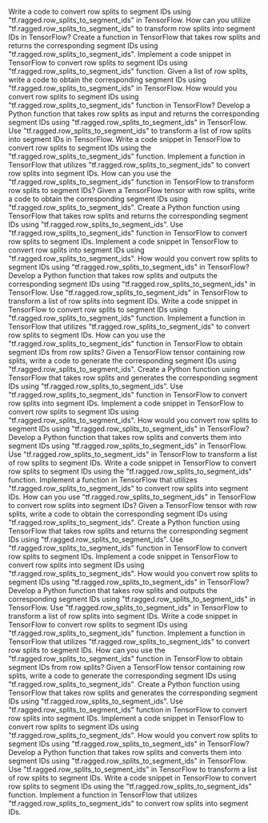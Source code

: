 Write a code to convert row splits to segment IDs using "tf.ragged.row_splits_to_segment_ids" in TensorFlow.
How can you utilize "tf.ragged.row_splits_to_segment_ids" to transform row splits into segment IDs in TensorFlow?
Create a function in TensorFlow that takes row splits and returns the corresponding segment IDs using "tf.ragged.row_splits_to_segment_ids".
Implement a code snippet in TensorFlow to convert row splits to segment IDs using "tf.ragged.row_splits_to_segment_ids" function.
Given a list of row splits, write a code to obtain the corresponding segment IDs using "tf.ragged.row_splits_to_segment_ids" in TensorFlow.
How would you convert row splits to segment IDs using "tf.ragged.row_splits_to_segment_ids" function in TensorFlow?
Develop a Python function that takes row splits as input and returns the corresponding segment IDs using "tf.ragged.row_splits_to_segment_ids" in TensorFlow.
Use "tf.ragged.row_splits_to_segment_ids" to transform a list of row splits into segment IDs in TensorFlow.
Write a code snippet in TensorFlow to convert row splits to segment IDs using the "tf.ragged.row_splits_to_segment_ids" function.
Implement a function in TensorFlow that utilizes "tf.ragged.row_splits_to_segment_ids" to convert row splits into segment IDs.
How can you use the "tf.ragged.row_splits_to_segment_ids" function in TensorFlow to transform row splits to segment IDs?
Given a TensorFlow tensor with row splits, write a code to obtain the corresponding segment IDs using "tf.ragged.row_splits_to_segment_ids".
Create a Python function using TensorFlow that takes row splits and returns the corresponding segment IDs using "tf.ragged.row_splits_to_segment_ids".
Use "tf.ragged.row_splits_to_segment_ids" function in TensorFlow to convert row splits to segment IDs.
Implement a code snippet in TensorFlow to convert row splits into segment IDs using "tf.ragged.row_splits_to_segment_ids".
How would you convert row splits to segment IDs using "tf.ragged.row_splits_to_segment_ids" in TensorFlow?
Develop a Python function that takes row splits and outputs the corresponding segment IDs using "tf.ragged.row_splits_to_segment_ids" in TensorFlow.
Use "tf.ragged.row_splits_to_segment_ids" in TensorFlow to transform a list of row splits into segment IDs.
Write a code snippet in TensorFlow to convert row splits to segment IDs using "tf.ragged.row_splits_to_segment_ids" function.
Implement a function in TensorFlow that utilizes "tf.ragged.row_splits_to_segment_ids" to convert row splits to segment IDs.
How can you use the "tf.ragged.row_splits_to_segment_ids" function in TensorFlow to obtain segment IDs from row splits?
Given a TensorFlow tensor containing row splits, write a code to generate the corresponding segment IDs using "tf.ragged.row_splits_to_segment_ids".
Create a Python function using TensorFlow that takes row splits and generates the corresponding segment IDs using "tf.ragged.row_splits_to_segment_ids".
Use "tf.ragged.row_splits_to_segment_ids" function in TensorFlow to convert row splits into segment IDs.
Implement a code snippet in TensorFlow to convert row splits to segment IDs using "tf.ragged.row_splits_to_segment_ids".
How would you convert row splits to segment IDs using "tf.ragged.row_splits_to_segment_ids" in TensorFlow?
Develop a Python function that takes row splits and converts them into segment IDs using "tf.ragged.row_splits_to_segment_ids" in TensorFlow.
Use "tf.ragged.row_splits_to_segment_ids" in TensorFlow to transform a list of row splits to segment IDs.
Write a code snippet in TensorFlow to convert row splits to segment IDs using the "tf.ragged.row_splits_to_segment_ids" function.
Implement a function in TensorFlow that utilizes "tf.ragged.row_splits_to_segment_ids" to convert row splits into segment IDs.
How can you use "tf.ragged.row_splits_to_segment_ids" in TensorFlow to convert row splits into segment IDs?
Given a TensorFlow tensor with row splits, write a code to obtain the corresponding segment IDs using "tf.ragged.row_splits_to_segment_ids".
Create a Python function using TensorFlow that takes row splits and returns the corresponding segment IDs using "tf.ragged.row_splits_to_segment_ids".
Use "tf.ragged.row_splits_to_segment_ids" function in TensorFlow to convert row splits to segment IDs.
Implement a code snippet in TensorFlow to convert row splits into segment IDs using "tf.ragged.row_splits_to_segment_ids".
How would you convert row splits to segment IDs using "tf.ragged.row_splits_to_segment_ids" in TensorFlow?
Develop a Python function that takes row splits and outputs the corresponding segment IDs using "tf.ragged.row_splits_to_segment_ids" in TensorFlow.
Use "tf.ragged.row_splits_to_segment_ids" in TensorFlow to transform a list of row splits into segment IDs.
Write a code snippet in TensorFlow to convert row splits to segment IDs using "tf.ragged.row_splits_to_segment_ids" function.
Implement a function in TensorFlow that utilizes "tf.ragged.row_splits_to_segment_ids" to convert row splits to segment IDs.
How can you use the "tf.ragged.row_splits_to_segment_ids" function in TensorFlow to obtain segment IDs from row splits?
Given a TensorFlow tensor containing row splits, write a code to generate the corresponding segment IDs using "tf.ragged.row_splits_to_segment_ids".
Create a Python function using TensorFlow that takes row splits and generates the corresponding segment IDs using "tf.ragged.row_splits_to_segment_ids".
Use "tf.ragged.row_splits_to_segment_ids" function in TensorFlow to convert row splits into segment IDs.
Implement a code snippet in TensorFlow to convert row splits to segment IDs using "tf.ragged.row_splits_to_segment_ids".
How would you convert row splits to segment IDs using "tf.ragged.row_splits_to_segment_ids" in TensorFlow?
Develop a Python function that takes row splits and converts them into segment IDs using "tf.ragged.row_splits_to_segment_ids" in TensorFlow.
Use "tf.ragged.row_splits_to_segment_ids" in TensorFlow to transform a list of row splits to segment IDs.
Write a code snippet in TensorFlow to convert row splits to segment IDs using the "tf.ragged.row_splits_to_segment_ids" function.
Implement a function in TensorFlow that utilizes "tf.ragged.row_splits_to_segment_ids" to convert row splits into segment IDs.
